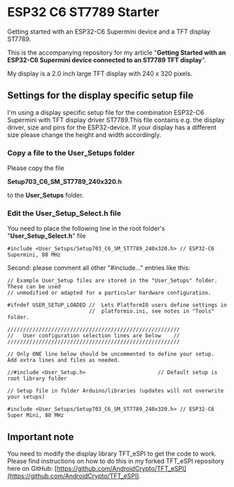 # ESP32 C6 ST7789 Starter
Getting started with an ESP32-C6 Supermini device and a TFT display ST7789.

This is the accompanying repository for my article "**Getting Started with an ESP32-C6 Supermini device connected to an ST7789 TFT display**".

My display is a 2.0 inch large TFT display with 240 x 320 pixels.

## Settings for the display specific setup file

I'm using a display specific setup file for the combination ESP32-C6 Supermini with TFT display driver ST7789.This file contains e.g. the display driver, size and pins for the ESP32-device. If your display has a different size please change the height and width accordingly. 

### Copy a file to the User_Setups folder

Please copy the file

**Setup703_C6_SM_ST7789_240x320.h**

to the **User_Setups** folder.

### Edit the User_Setup_Select.h file

You need to place the following line in the root folder's "**User_Setup_Select.h**" file

    #include <User_Setups/Setup703_C6_SM_ST7789_240x320.h> // ESP32-C6 Supermini, 80 MHz

Second: please comment all other "#include..." entries like this:

````
// Example User_Setup files are stored in the "User_Setups" folder. These can be used
// unmodified or adapted for a particular hardware configuration.

#ifndef USER_SETUP_LOADED //  Lets PlatformIO users define settings in
                          //  platformio.ini, see notes in "Tools" folder.

///////////////////////////////////////////////////////
//   User configuration selection lines are below    //
///////////////////////////////////////////////////////

// Only ONE line below should be uncommented to define your setup.  Add extra lines and files as needed.

//#include <User_Setup.h>                       // Default setup is root library folder

// Setup file in folder Arduino/libraries (updates will not overwrite your setups)

#include <User_Setups/Setup703_C6_SM_ST7789_240x320.h> // ESP32-C6 Super Mini, 80 MHz
````

## Important note

You need to modify the display library TFT_eSPI to get the code to work. Please find instructions on how to do this in my forked TFT_eSPI repository here on GitHub: [https://github.com/AndroidCrypto/TFT_eSPI](https://github.com/AndroidCrypto/TFT_eSPI).

